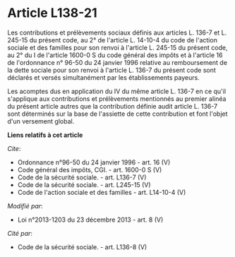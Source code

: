 # Article L138-21

Les contributions et prélèvements sociaux définis aux articles L. 136-7 et L. 245-15 du présent code, au 2° de l'article L.
14-10-4 du code de l'action sociale et des familles pour son renvoi à l'article L. 245-15 du présent code, au 2° du I de
l'article 1600-0 S du code général des impôts et à l'article 16 de l'ordonnance n° 96-50 du 24 janvier 1996 relative au
remboursement de la dette sociale pour son renvoi à l'article L. 136-7 du présent code sont déclarés et versés simultanément
par les établissements payeurs. 

Les acomptes dus en application du IV du même article L. 136-7 en ce qu'il s'applique aux contributions et prélèvements
mentionnés au premier alinéa du présent article autres que la contribution définie audit article L. 136-7 sont déterminés sur
la base de l'assiette de cette contribution et font l'objet d'un versement global.

**Liens relatifs à cet article**

_Cite_:

  - Ordonnance n°96-50 du 24 janvier 1996 - art. 16 (V)
  - Code général des impôts, CGI. - art. 1600-0 S (V)
  - Code de la sécurité sociale. - art. L136-7 (V)
  - Code de la sécurité sociale. - art. L245-15 (V)
  - Code de l'action sociale et des familles - art. L14-10-4 (V)

_Modifié par_:

  - Loi n°2013-1203 du 23 décembre 2013 - art. 8 (V)

_Cité par_:

  - Code de la sécurité sociale. - art. L136-8 (V)
